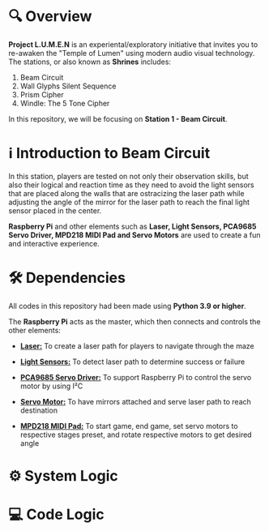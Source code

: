# 🔍 Overview
**Project L.U.M.E.N** is an experiental/exploratory initiative that invites you to re-awaken the "Temple of Lumen" using modern audio visual technology. The stations, or also known as **Shrines** includes:

1. Beam Circuit
2. Wall Glyphs Silent Sequence
3. Prism Cipher
4. Windle: The 5 Tone Cipher

In this repository, we will be focusing on **Station 1 - Beam Circuit**.

# ℹ️ Introduction to Beam Circuit
In this station, players are tested on not only their observation skills, but also their logical and reaction time as they need to avoid the light sensors that are placed along the walls that are ostracizing the laser path while adjusting the angle of the mirror for the laser path to reach the final light sensor placed in the center.

 **Raspberry Pi** and other elements such as **Laser, Light Sensors, PCA9685 Servo Driver, MPD218 MIDI Pad and Servo Motors** are used to create a fun and interactive experience.

# 🛠️ Dependencies
All codes in this repository had been made using **Python 3.9 or higher**.

 The **Raspberry Pi** acts as the master, which then connects and controls the other elements:

 * [**Laser:**](https://github.com/Nixx-Goh/EGL314-Project-Lumen-Team-D/blob/main/Backlog%202%20Sprint%201/lasercontrol.py) To create a laser path for players to navigate through the maze

 * [**Light Sensors:**](https://github.com/Nixx-Goh/EGL314-Project-Lumen-Team-D/blob/main/Backlog%202%20Sprint%201/lightsensor.py) To detect laser path to determine success or failure
    
 * [**PCA9685 Servo Driver:**](https://github.com/Nixx-Goh/EGL314-Project-Lumen-Team-D/blob/main/Backlog%202%20Sprint%201/servomotorcontrol.py)
 To support Raspberry Pi to control the servo motor by using I²C 

  * [**Servo Motor:**](https://github.com/Nixx-Goh/EGL314-Project-Lumen-Team-D/blob/main/Backlog%202%20Sprint%201/servomotorcontrol.py)
 To have mirrors attached and serve laser path to reach destination

* [**MPD218 MIDI Pad:**](https://github.com/Nixx-Goh/EGL314-Project-Lumen-Team-D/blob/main/Backlog%202%20Sprint%201/midicontrol.py)
 To start game, end game, set servo motors to respective stages preset, and rotate respective motors to get desired angle

# ⚙️ System Logic 

# 💻 Code Logic







